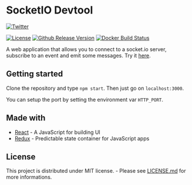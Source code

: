# SocketIO Devtool

[![Twitter](https://img.shields.io/twitter/follow/Xstoudi.svg?style=social&label=Follow%20@Xstoudi)](https://twitter.com/Xstoudi)

[![License](https://img.shields.io/badge/license-MIT-blue.svg?style=flat-square)](https://github.com/Xstoudi/socketio-devtool/blob/master/LICENSE) [![Github Release Version](https://img.shields.io/github/release/Xstoudi/socketio-devtool.svg?style=flat-square)](https://github.com/Xstoudi/socketio-devtool/release) [![Docker Build Status](https://img.shields.io/docker/build/xstoudi/socketio-devtool.svg?style=flat-square)](https://hub.docker.com/r/xstoudi/socketio-devtool/)

A web application that allows you to connect to a socket.io server, subscribe to an event and emit some messages. Try it [here](http://socketio-devtool.stouder.io).

## Getting started

Clone the repository and type `npm start`. Then just go on `localhost:3000`.

You can setup the port by setting the environment var `HTTP_PORT`.

## Made with
* [React](https://facebook.github.io/react/) - A JavaScript for building UI
* [Redux](http://redux.js.org/) - Predictable state container for JavaScript apps

## License

This project is distributed under MIT license. - Please see [LICENSE.md](LICENSE.md) for more informations.
